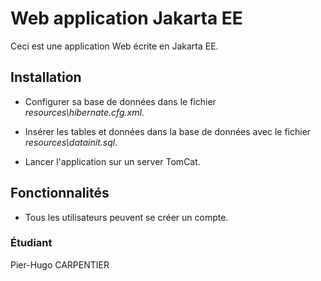 # Web application Jakarta EE

Ceci est une application Web écrite en Jakarta EE.

## Installation

* Configurer sa base de données dans le fichier _resources\hibernate.cfg.xml_.

* Insérer les tables et données dans la base de données avec le fichier _resources\datainit.sql_.

* Lancer l'application sur un server TomCat.

## Fonctionnalités

* Tous les utilisateurs peuvent se créer un compte.

### Étudiant
Pier-Hugo CARPENTIER
